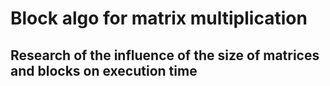 # Block algo for matrix multiplication
## Research of the influence of the size of matrices and blocks on execution time
